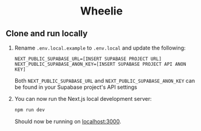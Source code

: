   <h1 align="center">Wheelie</h1>

## Clone and run locally

1. Rename `.env.local.example` to `.env.local` and update the following:

   ```
   NEXT_PUBLIC_SUPABASE_URL=[INSERT SUPABASE PROJECT URL]
   NEXT_PUBLIC_SUPABASE_ANON_KEY=[INSERT SUPABASE PROJECT API ANON KEY]
   ```

   Both `NEXT_PUBLIC_SUPABASE_URL` and `NEXT_PUBLIC_SUPABASE_ANON_KEY` can be found in your Supabase project's API settings

2. You can now run the Next.js local development server:

   ```bash
   npm run dev
   ```

   Should now be running on [localhost:3000](http://localhost:3000/).
